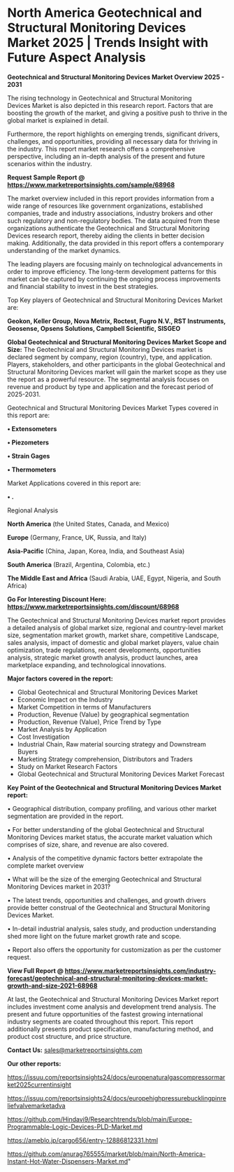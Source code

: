 # North America Geotechnical and Structural Monitoring Devices Market 2025 | Trends Insight with Future Aspect Analysis

<Strong> Geotechnical and Structural Monitoring Devices Market Overview 2025 - 2031</strong>

The rising technology in Geotechnical and Structural Monitoring Devices Market is also depicted in this research report. Factors that are boosting the growth of the market, and giving a positive push to thrive in the global market is explained in detail.

Furthermore, the report highlights on emerging trends, significant drivers, challenges, and opportunities, providing all necessary data for thriving in the industry. This report market research offers a comprehensive perspective, including an in-depth analysis of the present and future scenarios within the industry.

<strong>Request Sample Report @ <a href=https://www.marketreportsinsights.com/sample/68968>https://www.marketreportsinsights.com/sample/68968</a></strong>

The market overview included in this report provides information from a wide range of resources like government organizations, established companies, trade and industry associations, industry brokers and other such regulatory and non-regulatory bodies. The data acquired from these organizations authenticate the Geotechnical and Structural Monitoring Devices research report, thereby aiding the clients in better decision making. Additionally, the data provided in this report offers a contemporary understanding of the market dynamics.

The leading players are focusing mainly on technological advancements in order to improve efficiency. The long-term development patterns for this market can be captured by continuing the ongoing process improvements and financial stability to invest in the best strategies.

Top Key players of Geotechnical and Structural Monitoring Devices Market are:

<strong>Geokon, Keller Group, Nova Metrix, Roctest, Fugro N.V., RST Instruments, Geosense, Opsens Solutions, Campbell Scientific, SISGEO</strong>

<strong><b>Global Geotechnical and Structural Monitoring Devices Market Scope and Size:</b></strong>
The Geotechnical and Structural Monitoring Devices market is declared segment by company, region (country), type, and application. Players, stakeholders, and other participants in the global Geotechnical and Structural Monitoring Devices market will gain the market scope as they use the report as a powerful resource. The segmental analysis focuses on revenue and product by type and application and the forecast period of 2025-2031.

Geotechnical and Structural Monitoring Devices Market Types covered in this report are:

<strong>• Extensometers

• Piezometers

• Strain Gages

• Thermometers</strong>

Market Applications covered in this report are:

<strong>• .</strong> 

Regional Analysis

<strong>North America</strong> (the United States, Canada, and Mexico)

<strong>Europe</strong> (Germany, France, UK, Russia, and Italy)

<strong>Asia-Pacific</strong> (China, Japan, Korea, India, and Southeast Asia)

<strong>South America</strong> (Brazil, Argentina, Colombia, etc.)

<strong>The Middle East and Africa</strong> (Saudi Arabia, UAE, Egypt, Nigeria, and South Africa)

<strong>Go For Interesting Discount Here: <a href=https://www.marketreportsinsights.com/discount/68968>https://www.marketreportsinsights.com/discount/68968</a></strong>

The Geotechnical and Structural Monitoring Devices market report provides a detailed analysis of global market size, regional and country-level market size, segmentation market growth, market share, competitive Landscape, sales analysis, impact of domestic and global market players, value chain optimization, trade regulations, recent developments, opportunities analysis, strategic market growth analysis, product launches, area marketplace expanding, and technological innovations.

<strong><b>Major factors covered in the report:</b></strong>
<ul>
  <li>Global Geotechnical and Structural Monitoring Devices Market </li>
  <li>Economic Impact on the Industry</li>
  <li>Market Competition in terms of Manufacturers</li>
  <li>Production, Revenue (Value) by geographical segmentation</li>
  <li>Production, Revenue (Value), Price Trend by Type</li>
  <li>Market Analysis by Application</li>
  <li>Cost Investigation</li>
  <li>Industrial Chain, Raw material sourcing strategy and Downstream Buyers</li>
  <li>Marketing Strategy comprehension, Distributors and Traders</li>
  <li>Study on Market Research Factors</li>
  <li>Global Geotechnical and Structural Monitoring Devices Market Forecast</li>
</ul>

<strong><b>Key Point of the Geotechnical and Structural Monitoring Devices Market report:</b></strong>

• Geographical distribution, company profiling, and various other market segmentation are provided in the report.

• For better understanding of the global Geotechnical and Structural Monitoring Devices market status, the accurate market valuation which comprises of size, share, and revenue are also covered.

• Analysis of the competitive dynamic factors better extrapolate the complete market overview

• What will be the size of the emerging Geotechnical and Structural Monitoring Devices market in 2031?

• The latest trends, opportunities and challenges, and growth drivers provide better construal of the Geotechnical and Structural Monitoring Devices Market.

• In-detail industrial analysis, sales study, and production understanding shed more light on the future market growth rate and scope.

• Report also offers the opportunity for customization as per the customer request.

<strong><b>View Full Report @ <a href=https://www.marketreportsinsights.com/industry-forecast/geotechnical-and-structural-monitoring-devices-market-growth-and-size-2021-68968>https://www.marketreportsinsights.com/industry-forecast/geotechnical-and-structural-monitoring-devices-market-growth-and-size-2021-68968</a></b></strong>


At last, the Geotechnical and Structural Monitoring Devices Market report includes investment come analysis and development trend analysis. The present and future opportunities of the fastest growing international industry segments are coated throughout this report. This report additionally presents product specification, manufacturing method, and product cost structure, and price structure.

<strong>Contact Us:</strong>
sales@marketreportsinsights.com

<strong>Our other reports:</strong>

<a href=https://issuu.com/reportsinsights24/docs/europenaturalgascompressormarket2025currentinsight>https://issuu.com/reportsinsights24/docs/europenaturalgascompressormarket2025currentinsight</a>

<a href=https://issuu.com/reportsinsights24/docs/europehighpressurebucklingpinreliefvalvemarketadva>https://issuu.com/reportsinsights24/docs/europehighpressurebucklingpinreliefvalvemarketadva</a>

<a href=https://github.com/Hindavi9/Researchtrends/blob/main/Europe-Programmable-Logic-Devices-PLD-Market.md>https://github.com/Hindavi9/Researchtrends/blob/main/Europe-Programmable-Logic-Devices-PLD-Market.md</a>

<a href=https://ameblo.jp/cargo656/entry-12886812331.html>https://ameblo.jp/cargo656/entry-12886812331.html</a>

<a href=https://github.com/anurag765555/market/blob/main/North-America-Instant-Hot-Water-Dispensers-Market.md>https://github.com/anurag765555/market/blob/main/North-America-Instant-Hot-Water-Dispensers-Market.md</a>"
